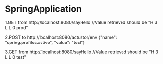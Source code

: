# SpringApplication
1.GET from http://localhost:8080/sayHello
//Value retrieved should be "H 3 L L 0 prod"

2.POST to http://localhost:8080/actuator/env
{"name": "spring.profiles.active", "value": "test"}

3.GET from http://localhost:8080/sayHello
//Value retrieved should be "H 3 L L 0 test"
  

